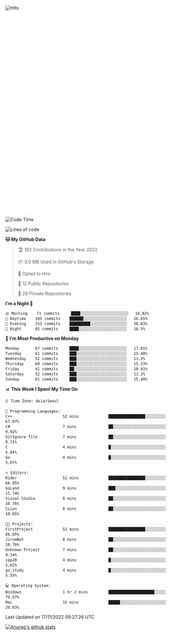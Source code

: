 ![Hits](https://hits.seeyoufarm.com/api/count/incr/badge.svg?url=https%3A%2F%2Fgithub.com%2Fkokose1234&count_bg=%2379C83D&title_bg=%23555555&icon=apple.svg&icon_color=%23E7E7E7&title=hits&edge_flat=false)
<br/>
![Metrics](https://github.com/kokose1234/kokose1234/blob/main/github-metrics.svg)

<!--START_SECTION:waka-->
![Code Time](http://img.shields.io/badge/Code%20Time-713%20hrs%2057%20mins-blue)

![Lines of code](https://img.shields.io/badge/From%20Hello%20World%20I%27ve%20Written-911%20Thousand%20lines%20of%20code-blue)

**🐱 My GitHub Data** 

> 🏆 182 Contributions in the Year 2022
 > 
> 📦 3.0 MB Used in GitHub's Storage 
 > 
> 💼 Opted to Hire
 > 
> 📜 12 Public Repositories 
 > 
> 🔑 28 Private Repositories  
 > 
**I'm a Night 🦉** 

```text
🌞 Morning    71 commits     ████░░░░░░░░░░░░░░░░░░░░░   18.02% 
🌆 Daytime    105 commits    ██████░░░░░░░░░░░░░░░░░░░   26.65% 
🌃 Evening    153 commits    █████████░░░░░░░░░░░░░░░░   38.83% 
🌙 Night      65 commits     ████░░░░░░░░░░░░░░░░░░░░░   16.5%

```
📅 **I'm Most Productive on Monday** 

```text
Monday       67 commits     ████░░░░░░░░░░░░░░░░░░░░░   17.01% 
Tuesday      61 commits     ███░░░░░░░░░░░░░░░░░░░░░░   15.48% 
Wednesday    52 commits     ███░░░░░░░░░░░░░░░░░░░░░░   13.2% 
Thursday     60 commits     ███░░░░░░░░░░░░░░░░░░░░░░   15.23% 
Friday       41 commits     ██░░░░░░░░░░░░░░░░░░░░░░░   10.41% 
Saturday     52 commits     ███░░░░░░░░░░░░░░░░░░░░░░   13.2% 
Sunday       61 commits     ███░░░░░░░░░░░░░░░░░░░░░░   15.48%

```


📊 **This Week I Spent My Time On** 

```text
⌚︎ Time Zone: Asia/Seoul

💬 Programming Languages: 
C++                      52 mins             ████████████████░░░░░░░░░   67.07% 
C#                       7 mins              ██░░░░░░░░░░░░░░░░░░░░░░░   9.92% 
GitIgnore file           7 mins              ██░░░░░░░░░░░░░░░░░░░░░░░   9.72% 
C                        4 mins              █░░░░░░░░░░░░░░░░░░░░░░░░   5.84% 
Go                       4 mins              █░░░░░░░░░░░░░░░░░░░░░░░░   5.67%

🔥 Editors: 
Rider                    52 mins             ████████████████░░░░░░░░░   66.85% 
GoLand                   9 mins              ███░░░░░░░░░░░░░░░░░░░░░░   11.74% 
Visual Studio            8 mins              ██░░░░░░░░░░░░░░░░░░░░░░░   10.76% 
CLion                    8 mins              ██░░░░░░░░░░░░░░░░░░░░░░░   10.65%

🐱‍💻 Projects: 
FirstProject             52 mins             ████████████████░░░░░░░░░   66.85% 
JirumBot                 8 mins              ██░░░░░░░░░░░░░░░░░░░░░░░   10.76% 
Unknown Project          7 mins              ██░░░░░░░░░░░░░░░░░░░░░░░   9.14% 
cpp20                    4 mins              █░░░░░░░░░░░░░░░░░░░░░░░░   5.62% 
go_study                 4 mins              █░░░░░░░░░░░░░░░░░░░░░░░░   5.55%

💻 Operating System: 
Windows                  1 hr 2 mins         ████████████████████░░░░░   79.97% 
Mac                      15 mins             █████░░░░░░░░░░░░░░░░░░░░   20.03%

```


 Last Updated on 17/11/2022 09:27:26 UTC
<!--END_SECTION:waka-->

[![Anurag's github stats](https://github-readme-stats.vercel.app/api?username=kokose1234&theme=dracula)](https://github.com/anuraghazra/github-readme-stats)



	
